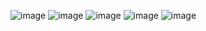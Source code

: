 ![image](https://github.com/user-attachments/assets/d97e42e8-65da-413e-bf46-be828bd927c1) 
![image](https://github.com/user-attachments/assets/203d6b3e-6728-439a-ad43-04775aed4c45) ![image](https://github.com/user-attachments/assets/cc0aec27-1dd4-4629-b95d-85589077bcd0)
![image](https://github.com/user-attachments/assets/0725a137-8b34-4dcd-8629-54b71c3edca7) ![image](https://github.com/user-attachments/assets/9601827b-51ff-482d-b137-cd7da981e9df)
